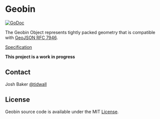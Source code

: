 # Geobin
<a href="https://godoc.org/github.com/tidwall/geobin"><img src="https://img.shields.io/badge/api-reference-blue.svg?style=flat-square" alt="GoDoc"></a>

The Geobin Object represents tightly packed geometry that is compatible with [GeoJSON RFC 7946](https://tools.ietf.org/html/rfc7946).

[Specification](SPEC.md)

**This project is a work in progress**

## Contact

Josh Baker [@tidwall](http://twitter.com/tidwall)

## License

Geobin source code is available under the MIT [License](/LICENSE).
